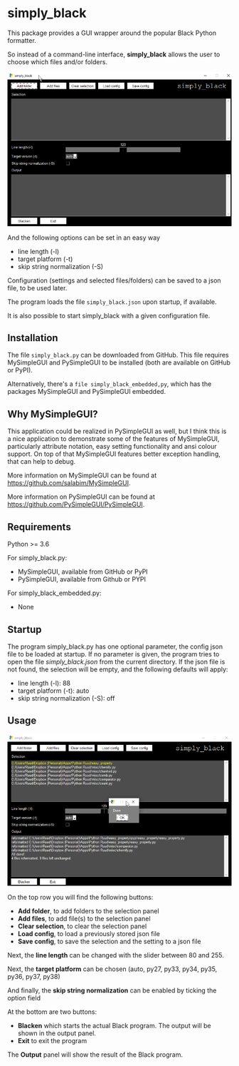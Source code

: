 # simply_black
This package provides a GUI wrapper around the popular Black Python formatter.

So instead of a command-line interface, **simply_black** allows the user to choose which files and/or folders.

![image1](images/Image1.png)

And the following options can be set in an easy way
- line length (-l)
- target platform (-t)
- skip string normalization (-S)

Configuration (settings and selected files/folders) can be saved to a json file, to
be used later.

The program loads the file `simply_black.json` upon startup, if available.

It is also possible to start simply_black with a given configuration file.

Installation
------------
The file `simply_black.py` can be downloaded from GitHub. This file requires MySimpleGUI and PySimpleGUI to be installed (both are available on GitHub or PyPI).

Alternatively, there's a `file simply_black_embedded,py`, which has the packages MySimpleGUI and PySimpleGUI embedded.

Why MySimpleGUI?
----------------
This application could be realized in PySimpleGUI as well, but I think this is a nice application to demonstrate some
of the features of MySimpleGUI, particularly attribute notation, easy setting functionality and ansi colour support.
On top of that MySimpleGUI features better exception handling, that can help to debug.

More information on MySimpleGUI can be found at https://github.com/salabim/MySimpleGUI.

More information on PySimpleGUI can be found at https://github.com/PySimpleGUI/PySimpleGUI.


Requirements
------------
Python >= 3.6

For simply_black.py:
- MySimpleGUI, available from GitHub or PyPI
- PySimpleGUI, available from Github or PYPI

For simply_black_embedded.py:
- None

Startup
-------
The program simply_black.py has one optional parameter, the config json file to be loaded at startup.
If no parameter is given, the program tries to open the file *simply_black.json* from the current directory.
If the json file is not found, the selection will be empty, and the following defaults will apply:

- line length (-l): 88
- target platform (-t): auto
- skip string normalization (-S): off

Usage 
-----

![image2](images/Image2.png)

On the top row you will find the following buttons:

- **Add folder**, to add folders to the selection panel 
- **Add files**, to add file(s) to the selection panel
- **Clear selection**, to clear the selection panel
- **Load config**, to load a previously stored json file
- **Save config**, to save the selection and the setting to a json file

Next, the **line length** can be changed with the slider between 80 and 255.

Next, the **target platform** can be chosen (auto, py27, py33, py34, py35, py36, py37, py38)

And finally, the **skip string normalization** can be enabled by ticking the option field

At the bottom are two buttons:
 - **Blacken** which starts the actual Black program. The output will be shown in the output panel.
 - **Exit** to exit the program
 
The **Output** panel will show the result of the Black program.

